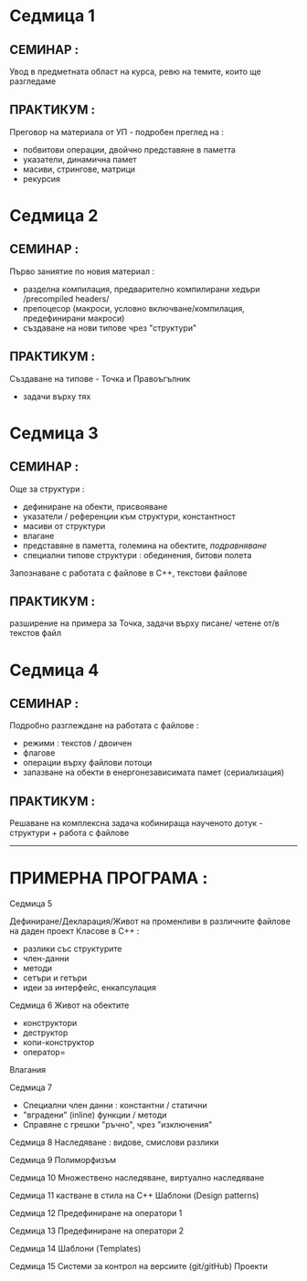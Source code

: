 # Седмица 1

## СЕМИНАР : 

Увод в предметната област на курса, 
ревю на темите, които ще разгледаме

## ПРАКТИКУМ :

Преговор на материала от УП - 
подробен преглед на : 
  - побвитови операции, двойчно представяне в паметта
  - указатели, динамична памет
  - масиви, стрингове, матрици
  - рекурсия

# Седмица 2

## СЕМИНАР : 

Първо заниятие по новия материал :
- разделна компилация, предварително компилирани хедъри /precompiled headers/
- препоцесор (макроси, условно включване/компилация, предефинирани макроси)
- създаване на нови типове чрез "структури"

## ПРАКТИКУМ :

Създаване на типове - Точка и Правоъгълник
- задачи върху тях

# Седмица 3

## СЕМИНАР : 

Още за структури :
- дефиниране на обекти, присвояване
- указатели / референции към структури, константност
- масиви от структури
- влагане
- представяне в паметта, големина на обектите, *подравняване*
- специални типове структури : обединения, битови полета

Запознаване с работата с файлове в C++, текстови файлове


## ПРАКТИКУМ :

разширение на примера за Точка,
задачи върху писане/ четене от/в текстов файл

# Седмица 4

## СЕМИНАР : 

Подробно разглеждане на работата с файлове :
- режими : текстов / двоичен
- флагове
- операции върху файлови потоци
- запазване на обекти в енергонезависимата памет (сериализация)

## ПРАКТИКУМ :

Решаване на комплексна задача кобинираща наученото дотук - 
структури + работа с файлове

----------------------------------------------------------------------------
# ПРИМЕРНА ПРОГРАМА : 
 Седмица 5
 
Дефиниране/Декларация/Живот на променливи в различните файлове на даден проект
Класове в C++ :
- разлики със структурите
- член-данни
- методи
- сетъри и гетъри
- идеи за интерфейс, енкапсулация

 Седмица 6
Живот на обектите
- конструктори
- деструктор
- копи-конструктор
- оператор=

Влагания

 Седмица 7
 - Специални член данни : константни / статични
 - "вградени" (inline) функции / методи
 - Справяне с грешки "ръчно", чрез "изключения"
 
 Седмица 8
 Наследяване : видове, смислови разлики

 Седмица 9 
 Полиморфизъм
 
 Седмица 10
 Множествено наследяване, виртуално наследяване
 
 Седмица 11
 кастване в стила на C++
 Шаблони (Design patterns)
 
 Седмица 12
 Предефиниране на оператори 1
 
 Седмица 13
 Предефиниране на оператори 2
 
 Седмица 14
 Шаблони (Templates)
 
 Седмица 15
 Системи за контрол на версиите (git/gitHub)
 Проекти
 
 
 
 
 


